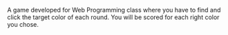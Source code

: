 A game developed for Web Programming class where you have to find and click the target color of each round. You will be scored for each right color you chose.

